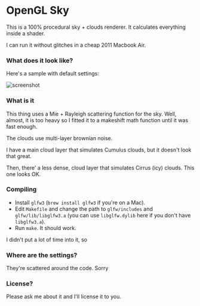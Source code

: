# OpenGL Sky

This is a 100% procedural sky + clouds renderer. It calculates everything inside a shader.

I can run it without glitches in a cheap 2011 Macbook Air.

### What does it look like?

Here's a sample with default settings:

![screenshot](https://user-images.githubusercontent.com/25377830/34966478-1b0da6be-fa43-11e7-97d2-376d92cccc40.png)

### What is it

This thing uses a Mie + Rayleigh scattering function for the sky. Well, almost, it is too heavy so I fitted it to a makeshift math function until it was fast enough.

The clouds use multi-layer brownian noise.

I have a main cloud layer that simulates Cumulus clouds, but it doesn't look that great.

Then, there' a less dense, cloud layer that simulates Cirrus (icy) clouds. This one looks OK.

### Compiling

 - Install `glfw3` (`brew install glfw3` if you're on a Mac).
 - Edit `Makefile` and change the path to `glfw/includes` and `glfw/lib/libglfw3.a` (you can use `libglfw.dylib` here if you don't have `libglfw3.a`).
 - Run `make`. It should work.
 
I didn't put a lot of time into it, so 

### Where are the settings?

They're scattered around the code. Sorry

### License?

Please ask me about it and I'll license it to you.
